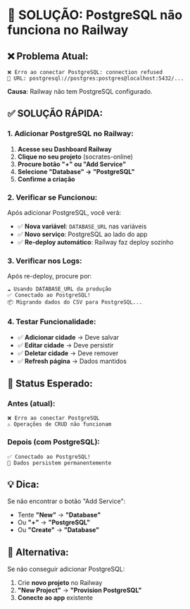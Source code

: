 # 🚨 SOLUÇÃO: PostgreSQL não funciona no Railway

## ❌ **Problema Atual:**
```
❌ Erro ao conectar PostgreSQL: connection refused
🔗 URL: postgresql://postgres:postgres@localhost:5432/...
```

**Causa**: Railway não tem PostgreSQL configurado.

## ✅ **SOLUÇÃO RÁPIDA:**

### **1. Adicionar PostgreSQL no Railway:**

1. **Acesse seu Dashboard Railway**
2. **Clique no seu projeto** (socrates-online)
3. **Procure botão "+" ou "Add Service"**
4. **Selecione "Database" → "PostgreSQL"**
5. **Confirme a criação**

### **2. Verificar se Funcionou:**

Após adicionar PostgreSQL, você verá:
- ✅ **Nova variável**: `DATABASE_URL` nas variáveis
- ✅ **Novo serviço**: PostgreSQL ao lado do app
- ✅ **Re-deploy automático**: Railway faz deploy sozinho

### **3. Verificar nos Logs:**

Após re-deploy, procure por:
```
☁️ Usando DATABASE_URL da produção
✅ Conectado ao PostgreSQL!
📦 Migrando dados do CSV para PostgreSQL...
```

### **4. Testar Funcionalidade:**

- ✅ **Adicionar cidade** → Deve salvar
- ✅ **Editar cidade** → Deve persistir
- ✅ **Deletar cidade** → Deve remover
- ✅ **Refresh página** → Dados mantidos

## 🎯 **Status Esperado:**

### **Antes (atual):**
```
❌ Erro ao conectar PostgreSQL
⚠️ Operações de CRUD não funcionam
```

### **Depois (com PostgreSQL):**
```
✅ Conectado ao PostgreSQL!
🐘 Dados persistem permanentemente
```

## 💡 **Dica:**

Se não encontrar o botão "Add Service":
- Tente **"New"** → **"Database"** 
- Ou **"+"** → **"PostgreSQL"**
- Ou **"Create"** → **"Database"**

## 🔄 **Alternativa:**

Se não conseguir adicionar PostgreSQL:
1. Crie **novo projeto** no Railway
2. **"New Project"** → **"Provision PostgreSQL"**
3. **Conecte ao app** existente
